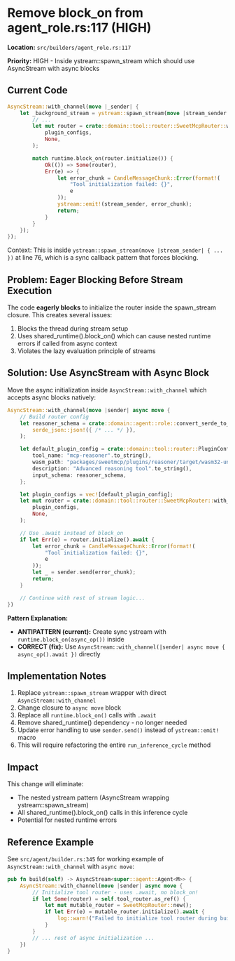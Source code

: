 # Remove block_on from agent_role.rs:117 (HIGH)

**Location:** `src/builders/agent_role.rs:117`

**Priority:** HIGH - Inside ystream::spawn_stream which should use AsyncStream with async blocks

## Current Code

```rust
AsyncStream::with_channel(move |_sender| {
    let _background_stream = ystream::spawn_stream(move |stream_sender| {
        // ...
        let mut router = crate::domain::tool::router::SweetMcpRouter::with_configs(
            plugin_configs,
            None,
        );

        match runtime.block_on(router.initialize()) {
            Ok(()) => Some(router),
            Err(e) => {
                let error_chunk = CandleMessageChunk::Error(format!(
                    "Tool initialization failed: {}",
                    e
                ));
                ystream::emit!(stream_sender, error_chunk);
                return;
            }
        }
    });
});
```

Context: This is inside `ystream::spawn_stream(move |stream_sender| { ... })` at line 76, which is a sync callback pattern that forces blocking.

## Problem: Eager Blocking Before Stream Execution

The code **eagerly blocks** to initialize the router inside the spawn_stream closure. This creates several issues:
1. Blocks the thread during stream setup
2. Uses shared_runtime().block_on() which can cause nested runtime errors if called from async context
3. Violates the lazy evaluation principle of streams

## Solution: Use AsyncStream with Async Block

Move the async initialization inside `AsyncStream::with_channel` which accepts async blocks natively:

```rust
AsyncStream::with_channel(move |sender| async move {
    // Build router config
    let reasoner_schema = crate::domain::agent::role::convert_serde_to_sweet_json(
        serde_json::json!({ /* ... */ }),
    );

    let default_plugin_config = crate::domain::tool::router::PluginConfig {
        tool_name: "mcp-reasoner".to_string(),
        wasm_path: "packages/sweetmcp/plugins/reasoner/target/wasm32-unknown-unknown/release/sweetmcp_plugin_reasoner.wasm".to_string(),
        description: "Advanced reasoning tool".to_string(),
        input_schema: reasoner_schema,
    };

    let plugin_configs = vec![default_plugin_config];
    let mut router = crate::domain::tool::router::SweetMcpRouter::with_configs(
        plugin_configs,
        None,
    );

    // Use .await instead of block_on
    if let Err(e) = router.initialize().await {
        let error_chunk = CandleMessageChunk::Error(format!(
            "Tool initialization failed: {}",
            e
        ));
        let _ = sender.send(error_chunk);
        return;
    }

    // Continue with rest of stream logic...
})
```

**Pattern Explanation:**
- **ANTIPATTERN (current):** Create sync ystream with `runtime.block_on(async_op())` inside
- **CORRECT (fix):** Use `AsyncStream::with_channel(|sender| async move { async_op().await })` directly

## Implementation Notes

1. Replace `ystream::spawn_stream` wrapper with direct `AsyncStream::with_channel`
2. Change closure to `async move` block
3. Replace all `runtime.block_on()` calls with `.await`
4. Remove shared_runtime() dependency - no longer needed
5. Update error handling to use `sender.send()` instead of `ystream::emit!` macro
6. This will require refactoring the entire `run_inference_cycle` method

## Impact

This change will eliminate:
- The nested ystream pattern (AsyncStream wrapping ystream::spawn_stream)
- All shared_runtime().block_on() calls in this inference cycle
- Potential for nested runtime errors

## Reference Example

See `src/agent/builder.rs:345` for working example of `AsyncStream::with_channel` with `async move`:

```rust
pub fn build(self) -> AsyncStream<super::agent::Agent<M>> {
    AsyncStream::with_channel(move |sender| async move {
        // Initialize tool router - uses .await, no block_on!
        if let Some(router) = self.tool_router.as_ref() {
            let mut mutable_router = SweetMcpRouter::new();
            if let Err(e) = mutable_router.initialize().await {
                log::warn!("Failed to initialize tool router during build: {}", e);
            }
        }
        // ... rest of async initialization ...
    })
}
```
